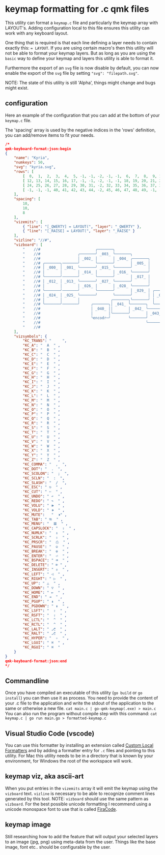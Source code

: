 # keymap formatting for .c qmk files

This utility can format a ``keymap.c`` file and particularly the keymap array with LAYOUT's.
Adding configuration local to this file ensures this utility can work with any keyboard layout.

One thing that is required is that each line defining a layer needs to contain exactly this: `= LAYOUT`.
If you are using certain macro's then this utility will not be able to format your keymap layers. But as long as you are using the `basic` way to define your keymap and layers this utility is able to format it.

Furthermore the export of an `svg` file is now disable by default, you can now enable the export of the `svg` file by setting `"svg": "filepath.svg"`.

NOTE: The state of this utility is still 'Alpha', things might change and bugs might exist.

## configuration

 Here an example of the configuration that you can add at the bottom of your `keymap.c` file.

 The 'spacing' array is used by the negative indices in the 'rows' definition, you can add/remove items to fit your needs.

```json
/*
qmk-keyboard-format:json:begin
{
    "name": "Kyria",
    "numkeys": 50,
    "svg": "kyria.svg",
    "rows": [
        [  0,  1,  2,  3,  4,  5, -1, -1, -2, -1, -1,  6,  7,  8,  9, 10, 11 ],
        [ 12, 13, 14, 15, 16, 17, -1, -1, -2, -1, -1, 18, 19, 20, 21, 22, 23 ],
        [ 24, 25, 26, 27, 28, 29, 30, 31, -2, 32, 33, 34, 35, 36, 37, 38, 39 ],
        [ -1, -1, -1, 40, 41, 42, 43, 44, -2, 45, 46, 47, 48, 49, -1, -1, -1 ]
    ],
    "spacing": [
        10,
        10,
        8
    ],
    "vizemits": [
        { "line": "[_QWERTY] = LAYOUT(", "layer": "_QWERTY" },
        { "line": "[_RAISE] = LAYOUT(", "layer": "_RAISE" }
    ],
    "vizline": "//#",
    "vizboard": [
        "    //#                         ╭───────╮                                                                        ╭───────╮                          ",
        "    //#                 ╭───────╯ _003_ ╰───────╮                                                        ╭───────╯ _008_ ╰───────╮                  ",
        "    //#                 │ _002_ │       │ _004_ ╭───────╮                                        ╭───────╮ _007_ │       │ _009_ │                  ",
        "    //# ╭───────╮───────╯       ╰───────╯       │ _005_ │                                        │ _006_ │       ╰───────╯       ╰───────╭───────╮  ",
        "    //# │ _000_ │ _001_ ╰───────╯ _015_ ╰───────╯       │                                        │       ╰───────╯ _020_ ╰───────╯ _010_ │ _011_ │  ",
        "    //# │       │       │ _014_ │       │ _016_ ╰───────╯                                        ╰───────╯ _019_ │       │ _021_ │       │       │  ",
        "    //# ╰───────╯───────╯       ╰───────╯       │ _017_ │                                        │ _018_ │       ╰───────╯       ╰───────╰───────╯  ",
        "    //# │ _012_ │ _013_ ╰───────╯ _027_ ╰───────╯       │                                        │       ╰───────╯ _036_ ╰───────╯ _022_ │ _023_ │  ",
        "    //# │       │       │ _026_ │       │ _028_ ╰───────╯                                        ╰───────╯ _035_ │       │ _037_ │       │       │  ",
        "    //# ╰───────╯───────╯       ╰───────╯       │ _029_ │ ╭───────╮                    ╭───────╮ │ _034_ │       ╰───────╯       ╰───────╰───────╯  ",
        "    //# │ _024_ │ _025_ ╰───────╯       ╰───────╯       │ │ _030_ ╰───────╮    ╭───────╯ _033_ │ │       ╰───────╯       ╰───────╯ _038_ │ _039_ │  ",
        "    //# │       │       │              ╭───────╮╰───────╯ │       │ _031_ │    │ _032_ │       │ ╰───────╯╭───────╮              │       │       │  ",
        "    //# ╰───────╯───────╯     ╭───────╮│ _041_ ╰───────╮  ╰───────╯       │    │       ╰───────╯  ╭───────╯ _048_ │╭───────╮     ╰───────╰───────╯  ",
        "    //#                       │ _040_ ││       │ _042_ ╰───────╮  ╰───────╯    ╰───────╯  ╭───────╯ _047_ │       ││ _049_ │                        ",
        "    //#                       │       │╰───────╯       │ _043_ ╰───────╮          ╭───────╯ _046_ │       ╰───────╯│       │                        ",
        "    //#                       ╰encodr─╯        ╰───────╯       │ _044_ │          │ _045_ │       ╰───────╯        ╰encodr─╯                        ",
        "    //#                                                ╰───────╯       │          │       ╰───────╯                                                 ",
        "    //#                                                        ╰───────╯          ╰───────╯                                                         "
    ],
    "vizsymbols": {
        "KC_TRANS": "     ",
        "KC_A": "  A  " ,
        "KC_B": "  B  " ,
        "KC_C": "  C  " ,
        "KC_D": "  D  " ,
        "KC_E": "  E  " ,
        "KC_F": "  F  " ,
        "KC_G": "  G  " ,
        "KC_H": "  H  " ,
        "KC_I": "  I  " ,
        "KC_J": "  J  " ,
        "KC_K": "  K  " ,
        "KC_L": "  L  " ,
        "KC_M": "  M  " ,
        "KC_N": "  N  " ,
        "KC_O": "  O  " ,
        "KC_P": "  P  " ,
        "KC_Q": "  Q  " ,
        "KC_R": "  R  " ,
        "KC_S": "  S  " ,
        "KC_T": "  T  " ,
        "KC_U": "  U  " ,
        "KC_V": "  V  " ,
        "KC_W": "  W  " ,
        "KC_X": "  X  " ,
        "KC_Y": "  Y  " ,
        "KC_Z": "  Z  " ,
        "KC_COMMA": "  ,  ",
        "KC_DOT": "  .  ",
        "KC_SCOLON": "  ;  ",
        "KC_SCLN": "  :  ",
        "KC_SLASH": "  /  ",
        "KC_ESC": " ⎋  " ,
        "KC_CUT": " ✄  " ,
        "KC_UNDO": " ↶  " ,
        "KC_REDO": " ↷  " ,
        "KC_VOLU": " 🕪  " ,
        "KC_VOLD": " 🕩  " ,
        "KC_MUTE":   "  🕨" ,
        "KC_TAB": " ⭾  " ,
        "KC_MENU": "  𝌆  " ,
        "KC_CAPSLOCK": "  ⇪  " ,
        "KC_NUMLK": "  ⇭  " ,
        "KC_SCRLK": "  ⇳  " ,
        "KC_PRSCR": "  ⎙  " ,
        "KC_PAUSE": "  ⎉  " ,
        "KC_BREAK": "  ⎊  " ,
        "KC_ENTER": "  ⏎  " ,
        "KC_BSPACE": " ⌫  " ,
        "KC_DELETE": " ⌦ " ,
        "KC_INSERT": " ⎀  " ,
        "KC_LEFT": " ◁  " ,
        "KC_RIGHT": " ▷  " ,
        "KC_UP": " △  " ,
        "KC_DOWN": " ▽  " ,
        "KC_HOME": " ⇤  " ,
        "KC_END": " ⇥  " ,
        "KC_PGUP": " ⇞  " ,
        "KC_PGDOWN": " ⇟  " ,
        "KC_LSFT": "  ⇧  " ,
        "KC_RSFT": "  ⇧  " ,
        "KC_LCTL": "  ^  " ,
        "KC_RCTL": "  ^  " ,
        "KC_LALT": " ⎇  " ,
        "KC_RALT": " ⎇  " ,
        "KC_HYPER": "  ✧  " ,
        "KC_LGUI": " ⌘  " ,
        "KC_RGUI": " ⌘  "
    }
}
qmk-keyboard-format:json:end
*/
```

## Commandline

Once you have compiled an executable of this utility (`go build` or `go install`) you can then use it as process.
You need to provide the content of your .c file to the application and write the stdout of the application to the same or otherwise a new file.
`cat main.c | go-qmk-keymap(.exe) > main.c`
You can also run the program without compile step with this command:
`cat keymap.c | go run main.go > formatted-keymap.c`

## Visual Studio Code (vscode)

You can use this formatter by installing an extension called [Custom Local Formatters](https://marketplace.visualstudio.com/items?itemName=jkillian.custom-local-formatters) and by adding a formatter entry for ```.c``` files and pointing to this utility. For Mac this utility needs to be in a directory that is known by your environment, for Windows the root of the workspace will work.

## keymap viz, aka ascii-art

When you put entries in the `vizemits` array it will emit the keymap using the `vizboard` text. `vizline` is necessary to be able to recognize comment lines generated by this tool. NOTE: `vizboard` should use the same pattern as `vizboard`.
For the best possible unicode formatting I recommend using a unicode monospace font to use that is called [FiraCode](https://github.com/tonsky/FiraCode).

## keymap image

Still researching how to add the feature that will output your selected layers to an image (jpg, png) using meta-data from the user.
Things like the base image, font etc.. should be configurable by the user.
